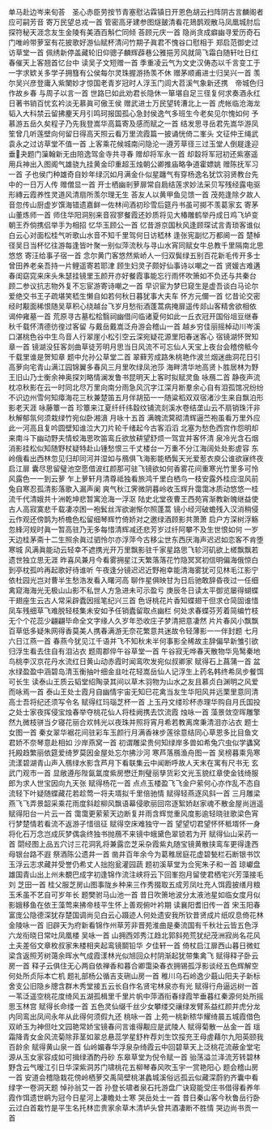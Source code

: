 <!-- { "loadSidebar": true } -->
单马赴边岑来旬荅　圣心赤臣劳按节青塞慰沾霖镇日开恩色胡云扫阵阴古言麟阁者应可嗣芳音
寄万民望总戎一首
管密高牙建参图燧皷清看花鳷鹊观散马凤凰城肘后探符秘天涯念友生金陵有美酒百斛伫同倾
荅顾元庆一首
隐尚贪成癖幽寻爱历奇石门唯岭带萝室有花披歌好游仙赋杯清问竹期子眞君不愧谷口慰相于
郑启范御史过访草堂一首
佩绣新停盖藏轮旧仰骢子麟辉薜巷公雅挹芳风就简飞霜白随轩吐日红春催天上客翘首忆台中
读吴子文短赠一首
季重凌云气为文史汉俦态以千言变工于一字求欵关多学子拥篲有公侯每尔灵珠握游扬羡不休
赠茅顺甫进士归吴兴一首
羡尔吴兴彦登庸入紫闉妙才惊国老青岁冠时人浮玉门闾大苕溪气象新还携　帝城色归作故乡春
与周子以言一首
世路巳如此劝君长隐休一箪堪自足三径复何求奏酒永红日著书销百忧玄衿淡无慕眞可傲王侯
赠武进士万民望转漕北上一首
虎帐临沧海龙韬入大科禁云留拂麈天月引鸣珂报国孤心急封侯逸气多班生今老矣见尔愧如何
予慕游五岳久矣程子乃先我登嵩华高篇寄及感而赋之一首
结发思寻岳君先嵩华游凤笙曾几听莲壁向何留日得高天照云看万里流霞篇一披诵恍倚二峯头
文征仲王绳武袁永之过访草堂不值一首
上客乘花候城南问隐沦一遵芳草径三过玉堂人倒屣逢迎垂&#63140;夬题门薻翰新无由陪逸驾金寺共寻春
赠却将军永一首
却縠将军冠初还紫塞遥用兵神出入图阁气雄骁九挂黄金印重超玉烛朝公卿推庙略争道霍嫖姚
赠陈抚军习一首
子也侯门种雄奇自妙年绿沉如月满金仆似星躔气有穿杨逸名犹饮羽贤教台先中的一日万人传
赠僧显一首
开士栖幽剎萝扉常自扃结莲求妙法采贝写残经露电驱形縳云霞养性灵道风清扇所羡尔理无生
荅友人以黄甲鱼见馈一首
茂苑逢除夕故人音忽传山厨虚岁馔海错遗嘉鲜一佐林间酒初珍雪后筵丹书虽可掷不羡葛家玄
寄茅山董炼师一首
师住华阳洞别来音寂寥餐霞还妙质将见大椿雕鹤举丹成日鸡飞垆变朝王乔倘携侣举手为相招
忆华玉顾公一首
忆昔游京国秋风逢顾琛试言青琐客谁似白云心对面松桂气听歌山水音不知千里驾何日访嵇林
逢张宪副忆万都阃一首
楚棹径吴日当杯忆往游每逢皆叶聚一别似萍流秋与寻山水宵同赋女牛总教千里隔南北思悠悠
寄汪给事子宿一首
念尔黄门客悠然紫峤人一归双鬓绿五别百花新毛传开多士曾田养老亲吾持一片鲤遥寄若耶津
顾生妇灵子颇好仙事诗以嘲之一首
贤媛古难遘春闺窈窕来床头朱瑟挂镜里玉颜开亦好餐霞事能忘行雨怀吹箫如不负还与共秦台
顾二参议抗志物外复不忘宦游寄诗嘲之一首
早识宦为梦巳窥生是虚吾谈白马论尔爱绝交书王子疏堪笑嵇生懒自如若何秋日暮犹事大夫车
怀方元儞一首
忆昔论交密经时觏面稀恨随吴草积心绕越台飞岁月愁衔酒蓬蒿病掩扉遥传郯山客精舍欲相依
谒仲雍墓一首
荒原寻古墓松桧翳祠幽借问临诸夏何如此一丘衣冠开国俗俎豆继春秋千载怀清德彷徨过客留
与戴岳戴嵩泛舟游会稽山一首
越乡穷佳丽摇棹动川岑溪口湛桃色谷中生鸟音人行翠崖小松引空云深宛疑花源里阳春迷客心
宿镜湖怀贺知章一首
镜湖没狂客剡曲草徒芳明月思当日风流不可忘仙人天宝上夜台会稽傍秪今千载里谁是贺知章
题中允孙公草堂二首
翠藓芳成路朱桃艳作波兰烟迷曲洞花日引高萝向宅青山满江园锦翼多春风三月里吹绿凤池莎
海畔清华地高贤卜胜居林为野王旧山乃士衡余神奥探刘略情澜发鲁书昆明天上客时拟赋灵鱼
咏鴈二首
静夜声流枕凉秋影在云一时同北尽万里向南分雨急风沉字江深月断羣余心自有泪孤馆况纷纷
不识边州雪何知瘴海花三秋兼楚笛五月伴胡笳一一随粱稻双双宿渚沙生来自飘泊形影老天涯
咏藤簟一首
珍簟来江夏纤纤纬縠纹铺流剡溪水卷结垄山云不扇销珠汗非秋解郁氛何须栽绿竹宛似卧湘濆
月咏十五首
满魄流蓂砌清辉逼苎袍虽看万里外应此一河高且复吟圆壁知谁泣大刀片轮千绪起今古客滔滔
北塞为愁色西宫作怨明却来南斗下幽动野夫情蛟海思吹笛鸾丘欲放耕望舒烦一驾宜并客怀清
泉冷光含石烟消影挂松似知随野杖疑特赴山锺愁恨三千丈楼台一万重不分江海阔处处影虗容
东岭俄看出西林忽见归却同河并湿如与鴈俱飞海影能栖鬓天光爱惹衣庾公谁欲寐终夜启江扉
囊尽思留璧池空愿借波红颜那可驻飞镜欲如何香雾花间重寒光竹里多可怜风露色一一到云萝
乍上萝轩月清尊祗独看旅鸿千里白栖鸟一枝安露外桂应湿风前兔自寒忍孤清影落歌入漏声阑
爽气秋江霁微阴暮岭收玉辉升霭霭冰质动悠悠一桂流千代清娥共十洲乾坤悲暂寓沧海一浮沤
陆史北堂夜曹王西苑宵渐教新魄继益使古人高寂寞悲千载凄凉困一袍鬂丝浑欲谢惭尔照蓬蒿
镜小经河破蟾残入汉消稍侵云作观还傍鹊为桥檐色松留细琴辉竹倚娇对之邀绿酒顾影共萧萧
启户方深树浮觞忽綘河规时眞一暂高驻乃无多每惜清辉减还悲芳岁过纤阿攀不及生世恨如何
一岁天边桂茅斋十二生照余眞过驷怜尔亦浮萍今古移尘世东西厌海声迟迟如恋客不肯堕寒城
风满眞能动云轻幸不遮携光开万里飘影驻千家星路思飞轸河矶欲上槎飘飘若遗世独立思无涯
昨喜风兼月今看雾拥星江天繁落落花竹隐冥冥初信明偏海俄惊白到亭枕孤吟再起歌好待谁听
午夜逢分镜迟迟近野袍幸能清海雾犹可见林毛江影宁依杜园光岂对曹半生愁浩发看入曙河高
聊作星俱映甘为日后驰敢辞昏夜过一任细禽窥海海光无极山山影不私世人方急进未可示盈亏
庚辰冬日读太平御览屡得蝴蝶干翅座生云古人常采辟蠹因摇笔纪兴三首
色讶桃花片香知蝶翅干但求仓简固谁惜凤车残细草飞难脱轻枝集未安如予任销蠹留取点幽栏
何处求春蝶芬芳着简编竹枝无个个花蕊少翩翩毕命全文字缘人久岁年恐收庄子梦清把意凄然
片片春风小飘飘百草低多疑朱网得香莫美人携春满游无奈花繁意共迷故令轻薄影一一伴封题
七月六日江燕一首
春燕今犹见江千语并飞不知秋未半何事影全稀故主辞偏早新雏引欲归浮生看去住自有泪沾衣
题周郡倅午谷草堂一首
午谷寂无哗春天散物华凫鹥秦地鸟桃李汉京花丹水流红日黄山动赤霞时闻鸾吹发宛似叔卿家
赋得石上菖蒲一首
盆水绿盈盈中涵碧岛清玉衡抽叶细金韭吐花轻嵩岳仙人记浮生上药名韩终希凤步餐饵可长生
读泰山王质云韬堂绍陶录其间以草木羽物为山水之友且慕贞白渊明之风爱而咏焉一首
泰山王处士霞月自幽情宇宙无知巳花禽当友生华阳风并远栗里意同清高士吾将纪还须写令名
赋得红玛瑙芝杯一首
上玉丹文缕珍杯赤理华购自月氏国投之处士家夜挥侵宝烛春举夺桃花仙人将桂阙携去饮流霞
烛咏一首
藻景敛空晖雕擎然九微枝骈当夕寝花丽合欢帏光以夜珠并照将宵月希若教离席秉清泪亦沾衣
题士女图一首
秦女翠华裾花间驻彩车玉颜行月满香袜步莲徐意结同心草恩多比目鱼文君娇不奈琴意赴相如
沙岸燕窝一首
初谓雕梁贵何知绿岸多兽如希兔穴虫似学蠭窝托殿趋繁丽依筵爱绮罗莫因金屋处忘尔拂沙河
寒芦落鴈渔舟图一首
吴榜暮乘凫寒流漾碧湖青山声入鴈绿水影含芦月下看联集云中闻断呼故人天末在寓有尺书无
玄武门观市一首
显敞遵彤陛氤氲度紫房懋迁荆璧丽孳货彩文光玉貌红章使金钱绮服郎为求人世宝因向九天张
赋得杨花一首
点点玉楼盈飞飞金户萦何心亦作乱不态自流轻下叶疑随蝶藏花若趁莺一将夫壻拟千里倍驰情
赋得轻燕逐风斜一首
三月雕梁燕飞飞弄景韶采乘花雨度斜趁柳风飘语幕侵歌丽回帘逐絮娇赵家魂不散金屋尚逍遥
赋得阳台一片云一首
霭霭更萦萦天边断复并雨含辉觉重风度影逾轻晓驻歌梁色宵行梦楚情若看流不返游子惜徂征
赋得空床难独守一首
望望切君望怀怀秪壻怀一身将化石万念岂成灰梦偶衾终独书抛鴈不来镜中蛾黛色翠锁若为开
赋得仙山采药一首
閟经图上品五穴讨三花洞乳将兼露峦芝采杂霞紫丸随宝镜黄散挟鸾车更得逢西母银台路不遐
祭酒陈公遗井一首
凿井百年余今为葛稚居庭花虚碧甃栏石断银书饮玉浮云志求藏并受誉仍希丈人拙抱瓮灌园蔬
题初溪草堂为佥宪朱子和一首
琼巘盘雄国青山出上州未覩巴成字初逢锦作流注峡将云下回峯抱月留使君栖宅兴芳藻接毛刘
芝田一首
桂父服芝房山图事陇乡种来三作秀掇取五成芳凤吐充人饵霞披缮月粮玉禾虽不艺自可岁年长
题樊驸马山池一首
昔日吹箫地波分太液池星如临女度月似影娥移鱼在依王藻莺来拂帝枝平生怀上善观俯叶衿期
读襄阳耆旧传一首
宋玉阳春富庞公隐德深犹存楚国调尚见白云心蹑迹人何处遗安我所钦昔贤成片纸叹息倚花林
金陵咏一首
旧辟天为府新看锦作州草芳非晋苑淮曲是秦流国有千秋壮云皆五色浮六龙衔晓日常吐凤凰楼
吴咏一首
山拥西郊秀江趋北郭斜苑荒犹纪茂洲寂尚名花风土夫差俗文章枚叔家朱楼相夹起鸾镜鬬铅华
夕佳轩一首
倚杖启江扉西山暮日微虹梁含返照芳树蔼余晖水气成霞漾林光似旭回众村阴渐起犹带集禽飞
赋得释子卧云房一首
释子云俱住无心两自依禅香和暮合卿霭染春衣拥锡孤浮影谈经五色辉解空何处所贞际本亡机
题礼部杨公循吉支硎山房一首
稚川乌石岭逸少蕺山阳夫子新标舍支公旧隐乡牕含群木秀堂接五云长自作名贤宅林泉亦有光
赋得行舟逼远树一首
一苇泛遥空桃花度绮风五湖孤楫里千里片帆中萍酒衔春绿霞竿垂暮红秦源何处所摇思玉林宫
赋得长命缕一首
五色灵仙缀千丝少女攀缕交禳绿发臂系益红颜并虎分龙内同鸾出凤间永年从此得何须假九还
桃咏一首
上苑一桃新秾华耀绮晨五城霞借色双峤玉为神但吐文园艳常娇宝镜春问言谁得觏应是武陵人
赋得菊散一丛金一首
瑶霜降青女金风流菊除菲茎如翠总悬蕊学星舒杵荐刘生饮挼充王母虗藉尔九阳英颐我百龄余
赋得黄山泉一首
仙岭媚春华浮泉杂绮霞云中回碧草天上泛桃花流蔽金堂宅源从玉女家容成如可揖绿酒酌丹砂
东皋草堂为倪令赋一首
骀荡溢兰泽流芳转碧林野含云气暧江引日华深紫洞苏门啸桃花五柳琴春风吹玉宇一赏艳阳心
题会稽山房一首
安道会稽隐栽花傍岭栖萝交禹简壁桃湛蠡城溪俗远孤云似藏深蔚豹齐囊中看绿字一卷洞天题
悼孙翁艾一首
孙登长啸者泉石托游盘广诀窥能受庄书借得看养年霞作饵遗世鹖为冠今日星河上凄瞻处士寒
哭岳处士一首
昔日秦山客今秋鲁岳行卧云过白首栽竹是平生名托林峦贵家余草木清垆头曾共酒凄断不胜情
哭边尚书贡一首
